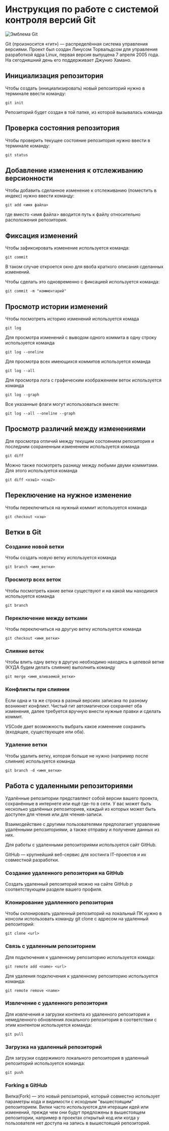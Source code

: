 # **Инструкция по работе с системой контроля версий Git**

![Эмблема Git](git.jpg)

Git (произносится «гит») — распределённая система управления версиями. Проект был создан Линусом Торвальдсом для управления разработкой ядра Linux, первая версия выпущена 7 апреля 2005 года. На сегодняшний день его поддерживает Джунио Хамано.

## Инициализация репозитория

Чтобы создать (инициализировать) новый репозиторий нужно в терминале ввести команду:

    git init

Репозиторий будет создан в той папке, из которой вызывалась команда

## Проверка состояния репозитория

Чтобы проверить текущее состояние репозитория нужно ввести в терминале команду:

    git status

## Добавление изменения к отслеживанию версионности

Чтобы добавить сделанное изменение к отслеживанию (поместить в индекс) нужно ввести команду:

    git add <имя файла>

где вместо <имя файла> вводится путь к файлу относительно расположения репозитория.

## Фиксация изменений

Чтобы зафиксировать изменение используется команда:

    git commit

В таком случае откроется окно для ввоба краткого описания сделанных изменений.

Чтобы сделать это одновременно с фиксацией используется команда:

    git commit -m "комментарий"

## Просмотр истории изменений

Чтобы посмотреть историю изменений используется комада

    git log

Для просмотра изменений с выводом одного коммита в одну строку используется команда

    git log --oneline

Для просмотра всех имеющихся коммитов используется команда

    git log --all

Для просмотра лога с графическим изображением веток используется команда

    git log --graph

Все указанные флаги могут использоваться вместе:

    git log --all --oneline --graph

## Просмотр различий между изменениями

Для просмотра отличий между текущим состоянием репозитория и последним сохраненным изменением используется команда

    git diff

Можно также посмотреть разницу между любыми двуми коммитами. Для этого используется команда

    git diff <хэш1> <хэш2>

## Переключение на нужное изменение

Чтобы переключиться на нужный коммит используется команда

    git checkout <хэш>

## Ветки в Git

### Создание новой ветки

Чтобы создать новую ветку используется команда

    git branch <имя_ветки>

### Просмотр всех веток

Чтобы посмотреть какие ветки существуют и на какой мы находимся используется команда

    git branch

### Переключение между ветками

Чтобы переключиться на другую ветку используется команда

    git checkout <имя_ветки>

### Слияние веток

Чтобы влить одну ветку в другую необходимо находясь в целевой ветке (КУДА будем делать слияние) выполнить команду

    git merge <имя_вливаемой_ветки>

### Конфликты при слиянии

Если одна и та же строка в разный версиях записана по разному возникнет конфликт.
Чистый гит автоматически сохраняет оба изменения, далее требуется вручную внести нужные правки и сделать коммит.

VSСode дает возможность выбрать какое изменение сохранить (входящее, существующее или оба).

### Удаление ветки

Чтобы удалить ветку, которая больше не нужно (например после слияния) используется команда

    git branch -d <имя_ветки>

## Работа с удаленными репозиториями 

Удалённые репозитории представляют собой версии вашего проекта, сохранённые в интернете или ещё где-то в сети. У вас может быть несколько удалённых репозиториев, каждый из которых может быть доступен для чтения или для чтения-записи. 

Взаимодействие с другими пользователями предполагает управление удалёнными репозиториями, а также отправку и получение данных из них.

Для работы с удаленными репозиториями используется сайт GitHub.

GitHub — крупнейший веб-сервис для хостинга IT-проектов и их совместной разработки.

### Создание удаленного репозитория на GitHub

Создать удаленный репозиторий можно на сайте GitHub р соответствующем разделе вашего профиля.

### Клонирование удалленного репозитория 

Чтобы склонировать удаленный репозиторий на локальный ПК нужно в консоли использовать команду git clone с адресом на удаленный репозиторий:

    git clone <url>

### Связь с удаленным репозиторием

Для подключения к удаленному репозиторию используется комада:

    git remote add <name> <url>

Для удаления подключения к удаленному репозиторию используется команда:

    git remote remove <name>

### Извлечение с удаленного репозитория

Для извлечения и загрузки контента из удаленного репозитория и немедленного обновления локального репозитория в соответствии с этим контентом используется команда:

    git pull

### Загрузка на удаленный репозиторий

 Для загрузки содержимого локального репозитория в удаленный репозиторий используется команда:

    git push

### Forking в GitHub

Вилка(Fork) — это новый репозиторий, который совместно использует параметры кода и видимости с исходным "вышестоящим" репозиторием. Вилки часто используются для итерации идей или изменений, прежде чем они будут предложены в вышестоящем репозитории, например в проектах открытый код или когда у пользователя нет доступа на запись в вышестоящий репозиторий.
